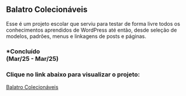 ## Balatro Colecionáveis
<p>Esse é um projeto escolar que serviu para testar de forma livre todos os conhecimentos aprendidos de WordPress até então, desde seleção de modelos, padrões, menus e linkagens de posts e páginas.</p>

### *Concluído <br> (Mar/25 - Mar/25)

### Clique no link abaixo para visualizar o projeto: 
<a href="https://lucasrsousa3.wordpress.com">Balatro Colecionáveis</a>
 
